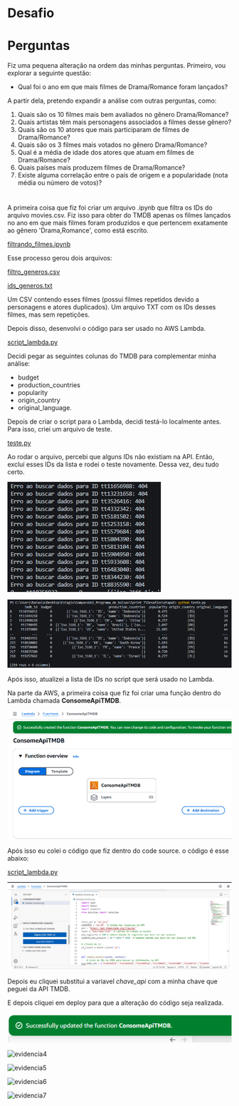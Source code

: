 # Desafio 

# Perguntas

Fiz uma pequena alteração na ordem das minhas perguntas. Primeiro, vou explorar a seguinte questão:

* Qual foi o ano em que mais filmes de Drama/Romance foram lançados?

A partir dela, pretendo expandir a análise com outras perguntas, como:

1. Quais são os 10 filmes mais bem avaliados no gênero Drama/Romance?
2. Quais artistas têm mais personagens associados a filmes desse gênero?
3. Quais são os 10 atores que mais participaram de filmes de Drama/Romance?
4. Quais são os 3 filmes mais votados no gênero Drama/Romance?
5. Qual é a média de idade dos atores que atuam em filmes de Drama/Romance?
6. Quais países mais produzem filmes de Drama/Romance?
7. Existe alguma correlação entre o país de origem e a popularidade (nota média ou número de votos)?

# 
A primeira coisa que fiz foi criar um arquivo .ipynb que filtra os IDs do arquivo movies.csv. Fiz isso para obter do TMDB apenas os filmes lançados no ano em que mais filmes foram produzidos e que pertencem exatamente ao gênero 'Drama,Romance', como está escrito.

[filtrando_filmes.ipynb](./etapa1/filtrando_filmes.ipynb)

Esse processo gerou dois arquivos:

[filtro_generos.csv](./etapa1/filtrogeneros.csv)

[ids_generos.txt](./etapa1/ids_generos.txt)

Um CSV contendo esses filmes (possui filmes repetidos devido a personagens e atores duplicados).
Um arquivo TXT com os IDs desses filmes, mas sem repetições.

Depois disso, desenvolvi o código para ser usado no AWS Lambda.

[script_lambda.py](./script_lambda.py)

Decidi pegar as seguintes colunas do TMDB para complementar minha análise:

* budget
* production_countries
* popularity
* origin_country
* original_language.

Depois de criar o script para o Lambda, decidi testá-lo localmente antes. Para isso, criei um arquivo de teste.

[teste.py](./etapa1/teste.py)

Ao rodar o arquivo, percebi que alguns IDs não existiam na API. Então, excluí esses IDs da lista e rodei o teste novamente. Dessa vez, deu tudo certo.

![evidencia2](../Evidencias/Evidencias_desafio/evidencia2.png)

![evidencia2](../Evidencias/Evidencias_desafio/evidencia3.png)

Após isso, atualizei a lista de IDs no script que será usado no Lambda.

Na parte da AWS, a primeira coisa que fiz foi criar uma função dentro do Lambda chamada __ConsomeApiTMDB__.

![evidencia1](../Evidencias/Evidencias_desafio/evidencia1.png)

Após isso eu colei o código que fiz dentro do code source. o código é esse abaixo:

[script_lambda.py](./script_lambda.py)

![evidencia2](../Evidencias/Evidencias_desafio/evidencia4.png)

Depois eu cliquei substitui a variavel *chave_api* com a minha chave que peguei da API TMDB.

E depois cliquei em deploy para que a alteração do código seja realizada.

![evidencia3](../Evidencias/Evidencias_desafio/evidencia5.png)




![evidencia4](../Evidencias/Evidencias_desafio/evidencia)


![evidencia5](../Evidencias/Evidencias_desafio/evidencia)


![evidencia6](../Evidencias/Evidencias_desafio/evidencia)


![evidencia7](../Evidencias/Evidencias_desafio/evidencia)
